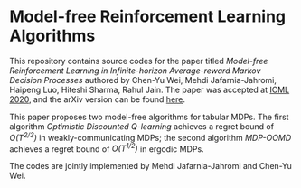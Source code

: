 # Model-free Reinforcement Learning Algorithms

This repository contains source codes for the paper titled _Model-free Reinforcement Learning in Infinite-horizon Average-reward Markov Decision Processes_ authored by
Chen-Yu Wei, Mehdi Jafarnia-Jahromi, Haipeng Luo, Hiteshi Sharma, Rahul Jain. 
The paper was accepted at [ICML 2020](https://icml.cc/Conferences/2020), and the arXiv version can be found [here](https://arxiv.org/pdf/1910.07072.pdf). 

This paper proposes two model-free algorithms for tabular MDPs. The first algorithm _Optimistic Discounted Q-learning_ achieves a regret bound of _O(T<sup>2/3</sup>)_ in weakly-communicating MDPs; the second algorithm _MDP-OOMD_ achieves a regret bound of _O(T<sup>1/2</sup>)_ in ergodic MDPs. 

The codes are jointly implemented by Mehdi Jafarnia-Jahromi and Chen-Yu Wei. 
